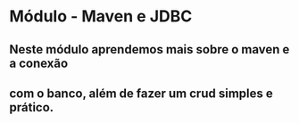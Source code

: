 # Módulo - Maven e JDBC

## Neste módulo aprendemos mais sobre o maven e a conexão 
## com o banco, além de fazer um crud simples e prático.
